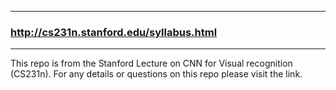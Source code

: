
------------
### http://cs231n.stanford.edu/syllabus.html
--------------


This repo is from the Stanford Lecture on CNN for Visual recognition (CS231n). For any details or questions on this repo please visit the link.
